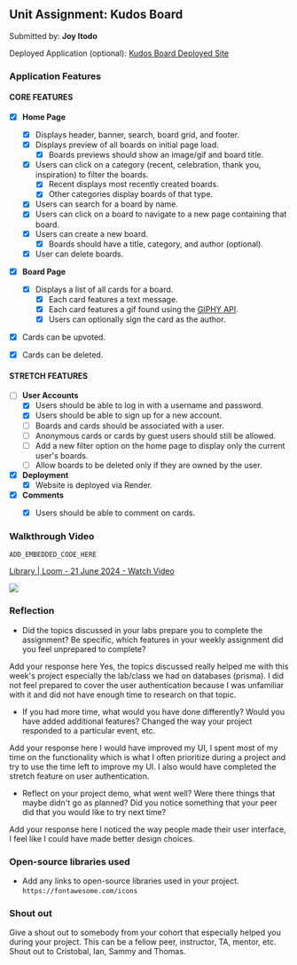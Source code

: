 ## Unit Assignment: Kudos Board

Submitted by: **Joy Itodo**

Deployed Application (optional): [Kudos Board Deployed Site](https://metau-project3-kudos-board-1.onrender.com)

### Application Features

#### CORE FEATURES

- [X] **Home Page**
  - [X] Displays header, banner, search, board grid, and footer.
  - [X] Displays preview of all boards on initial page load.
    - [X] Boards previews should show an image/gif and board title.
  - [X] Users can click on a category (recent, celebration, thank you, inspiration) to filter the boards.
    - [X] Recent displays most recently created boards.
    - [X] Other categories display boards of that type.
  - [X] Users can search for a board by name.
  - [X] Users can click on a board to navigate to a new page containing that board.
  - [X] Users can create a new board.
    - [X] Boards should have a title, category, and author (optional).
  - [X] User can delete boards.
  
- [X] **Board Page**
  - [X] Displays a list of all cards for a board.
    -  [X] Each card features a text message.
    -  [X] Each card features a gif found using the [GIPHY API](https://developers.giphy.com/docs/api/).
    -  [X] Users can optionally sign the card as the author.  
-   [X] Cards can be upvoted.
-   [X] Cards can be deleted.


#### STRETCH FEATURES


- [ ] **User Accounts**
  - [X] Users should be able to log in with a username and password.
  - [X] Users should be able to sign up for a new account.
  - [ ]  Boards and cards should be associated with a user.
    - [ ]  Anonymous cards or cards by guest users should still be allowed.
  - [ ] Add a new filter option on the home page to display only the current user's boards.
  - [ ] Allow boards to be deleted only if they are owned by the user.
- [X] **Deployment**
  - [X] Website is deployed via Render.
- [X] **Comments**
  - [X] Users should be able to comment on cards.


### Walkthrough Video

`ADD_EMBEDDED_CODE_HERE`
<div>
    <a href="https://www.loom.com/share/cf56a0e47dcc4db7b9ffe50fedb0867d">
      <p>Library | Loom - 21 June 2024 - Watch Video</p>
    </a>
    <a href="https://www.loom.com/share/cf56a0e47dcc4db7b9ffe50fedb0867d">
      <img style="max-width:300px;" src="https://cdn.loom.com/sessions/thumbnails/cf56a0e47dcc4db7b9ffe50fedb0867d-with-play.gif">
    </a>
  </div>

### Reflection

* Did the topics discussed in your labs prepare you to complete the assignment? Be specific, which features in your weekly assignment did you feel unprepared to complete?

Add your response here
Yes, the topics discussed really helped me with this week's project especially the lab/class we had on databases (prisma). I did not feel prepared to cover the user authentication because I was unfamiliar with it and did not have enough time to research on that topic.

* If you had more time, what would you have done differently? Would you have added additional features? Changed the way your project responded to a particular event, etc.
  
Add your response here
I would have improved my UI, I spent most of my time on the functionality which is what I often prioritize during a project and try to use the time left to improve my UI. I also would have completed the stretch feature on user authentication.

* Reflect on your project demo, what went well? Were there things that maybe didn't go as planned? Did you notice something that your peer did that you would like to try next time?

Add your response here
I noticed the way people made their user interface, I feel like I could have made better design choices. 

### Open-source libraries used

- Add any links to open-source libraries used in your project.
  `https://fontawesome.com/icons`

### Shout out

Give a shout out to somebody from your cohort that especially helped you during your project. This can be a fellow peer, instructor, TA, mentor, etc.
Shout out to Cristobal, Ian, Sammy and Thomas.
